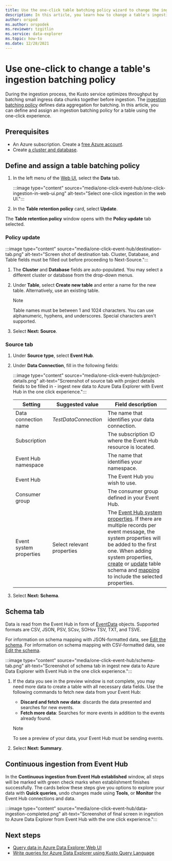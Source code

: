 ```yaml
---
title: Use the one-click table batching policy wizard to change the ingestion batching policy for a table in Azure Data Explorer.
description: In this article, you learn how to change a table's ingestion batching policy using the one-click experience.
author: orspod
ms.author: orspodek
ms.reviewer: tzgitlin
ms.service: data-explorer
ms.topic: how-to
ms.date: 12/28/2021
---
```

# Use one-click to change a table's ingestion batching policy

During the ingestion process, the Kusto service optimizes throughput by batching small ingress data chunks together before ingestion. The  [ingestion batching policy](batchingpolicy.md) defines data aggregation for batching.
In this article, you can define and assign an ingestion batching policy for a table using the one-click experience.

## Prerequisites

* An Azure subscription. Create a [free Azure account](https://azure.microsoft.com/free/).
* Create [a cluster and database](create-cluster-database-portal.md).

## Define and assign a table batching policy

1. In the left menu of the [Web UI](https://dataexplorer.azure.com/), select the **Data** tab. 

    :::image type="content" source="media/one-click-event-hub/one-click-ingestion-in-web-ui.png" alt-text="Select one-click ingestion in the web UI.":::

1. In the **Table retention policy** card, select **Update**. 

The **Table retention policy** window opens with the **Policy update** tab selected.

### Policy update
 
:::image type="content" source="media/one-click-event-hub/destination-tab.png" alt-text="Screen shot of destination tab. Cluster, Database, and Table fields must be filled out before proceeding to Next-Source.":::

1. The **Cluster** and **Database** fields are auto-populated. You may select a different cluster or database from the drop-down menus.

1. Under **Table**, select **Create new table** and enter a name for the new table. Alternatively, use an existing table. 

    > [!NOTE]
    > Table names must be between 1 and 1024 characters. You can use alphanumeric, hyphens, and underscores. Special characters aren't supported.

1. Select **Next: Source**.

### Source tab

1. Under **Source type**, select **Event Hub**. 

1. Under **Data Connection**, fill in the following fields:

    :::image type="content" source="media/one-click-event-hub/project-details.png" alt-text="Screenshot of source tab with project details fields to be filled in - ingest new data to Azure Data Explorer with Event Hub in the one click experience.":::

    |**Setting** | **Suggested value** | **Field description**
    |---|---|---|
    | Data connection name | *TestDataConnection*  | The name that identifies your data connection.
    | Subscription |      | The subscription ID where the Event Hub resource is located.  |
    | Event Hub namespace |  | The name that identifies your namespace. |
    | Event Hub |  | The Event Hub you wish to use. |
    | Consumer group |  | The consumer group defined in your Event Hub. |
    | Event system properties | Select relevant properties | The [Event Hub system properties](/azure/service-bus-messaging/service-bus-amqp-protocol-guide#message-annotations). If there are multiple records per event message, the system properties will be added to the first one. When adding system properties, [create](kusto/management/create-table-command.md) or [update](kusto/management/alter-table-command.md) table schema and [mapping](kusto/management/mappings.md) to include the selected properties. |

1. Select **Next: Schema**.

## Schema tab

Data is read from the Event Hub in form of [EventData](/dotnet/api/microsoft.servicebus.messaging.eventdata) objects. Supported formats are CSV, JSON, PSV, SCsv, SOHsv TSV, TXT, and TSVE.

For information on schema mapping with JSON-formatted data, see [Edit the schema](one-click-ingestion-existing-table.md#edit-the-schema).
For information on schema mapping with CSV-formatted data, see [Edit the schema](one-click-ingestion-new-table.md#edit-the-schema).



:::image type="content" source="media/one-click-event-hub/schema-tab.png" alt-text="Screenshot of schema tab in ingest new data to Azure Data Explorer with Event Hub in the one click experience.":::

1. If the data you see in the preview window is not complete, you may need more data to create a table with all necessary data fields. Use the following commands to fetch new data from your Event Hub:
    * **Discard and fetch new data**: discards the data presented and searches for new events.
    * **Fetch more data**: Searches for more events in addition to the events already found. 
    
    > [!NOTE]
    > To see a preview of your data, your Event Hub must be sending events.
        
1. Select **Next: Summary**.

## Continuous ingestion from Event Hub

In the **Continuous ingestion from Event Hub established** window, all steps will be marked with green check marks when establishment finishes successfully. The cards below these steps give you options to explore your data with **Quick queries**, undo changes made using **Tools**, or **Monitor** the Event Hub connections and data.

:::image type="content" source="media/one-click-event-hub/data-ingestion-completed.png" alt-text="Screenshot of final screen in ingestion to Azure Data Explorer from Event Hub with the one click experience.":::

## Next steps

* [Query data in Azure Data Explorer Web UI](web-query-data.md)
* [Write queries for Azure Data Explorer using Kusto Query Language](write-queries.md)